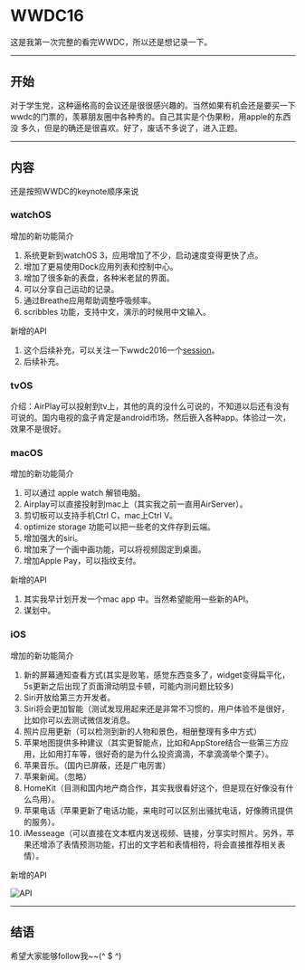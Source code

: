 # WWDC16
这是我第一次完整的看完WWDC，所以还是想记录一下。

---------
## 开始
对于学生党，这种逼格高的会议还是很很感兴趣的。当然如果有机会还是要买一下wwdc的门票的，羡慕朋友圈中各种秀的。自己其实是个伪果粉，用apple的东西没
多久，但是的确还是很喜欢。好了，废话不多说了，进入正题。

---------
## 内容
还是按照WWDC的keynote顺序来说

### watchOS
增加的新功能简介
1. 系统更新到watchOS 3，应用增加了不少，启动速度变得更快了点。
2. 增加了更易使用Dock应用列表和控制中心。
3. 增加了很多新的表盘，各种米老鼠的界面。
4. 可以分享自己运动的记录。
5. 通过Breathe应用帮助调整呼吸频率。
6. scribbles 功能，支持中文，演示的时候用中文输入。

新增的API

 1. 这个后续补充，可以关注一下wwdc2016一个[session](https://developer.apple.com/videos/play/wwdc2016/227/)。
 2. 后续补充。


### tvOS
  介绍：AirPlay可以投射到tv上，其他的真的没什么可说的，不知道以后还有没有可说的。国内电视的盒子肯定是android市场，然后嵌入各种app。体验过一次，效果不是很好。

### macOS
增加的新功能简介
 1. 可以通过 apple watch 解锁电脑。
 2. Airplay可以直接投射到mac上（其实我之前一直用AirServer）。
 3. 剪切板可以支持手机Ctrl C，mac上Ctrl V。
 4. optimize storage 功能可以把一些老的文件存到云端。
 5. 增加强大的siri。
 6. 增加来了一个画中画功能，可以将视频固定到桌面。
 7. 增加Apple Pay，可以指纹支付。

新增的API
  1. 其实我早计划开发一个mac app 中。当然希望能用一些新的API。
  2. 谋划中。

### iOS
增加的新功能简介
  1. 新的屏幕通知查看方式(其实是败笔，感觉东西变多了，widget变得扁平化，5s更新之后出现了页面滑动明显卡顿，可能内测问题比较多)
  2. Siri开放给第三方开发者。
  3. Siri将会更加智能（测试发现用起来还是非常不习惯的，用户体验不是很好，比如你可以去测试微信发消息。
  4. 照片应用更新（可以检测到新的人物和景色，相册整理有多中方式）
  5. 苹果地图提供多种建议（其实更智能点，比如和AppStore结合一些第三方应用，比如用打车等，很好奇的是为什么投资滴滴，不拿滴滴举个栗子）。
  6. 苹果音乐。（国内已屏蔽，还是广电厉害）
  7. 苹果新闻。（忽略）
  8. HomeKit（目测和国内地产商合作，其实我很看好这个，但是现在好像没有什么鸟用）。
  9. 苹果电话（苹果更新了电话功能，来电时可以区别出骚扰电话，好像腾讯提供的服务）。
  10. iMesseage（可以直接在文本框内发送视频、链接，分享实时照片。另外，苹果还增添了表情预测功能，打出的文字若和表情相符，将会直接推荐相关表情）。

新增的API

![API](https://github.com/zhaoxiaobao/WWDC2016/blob/master/images/newapi.png)



---------
## 结语
希望大家能够follow我~~(^ $ ^)
